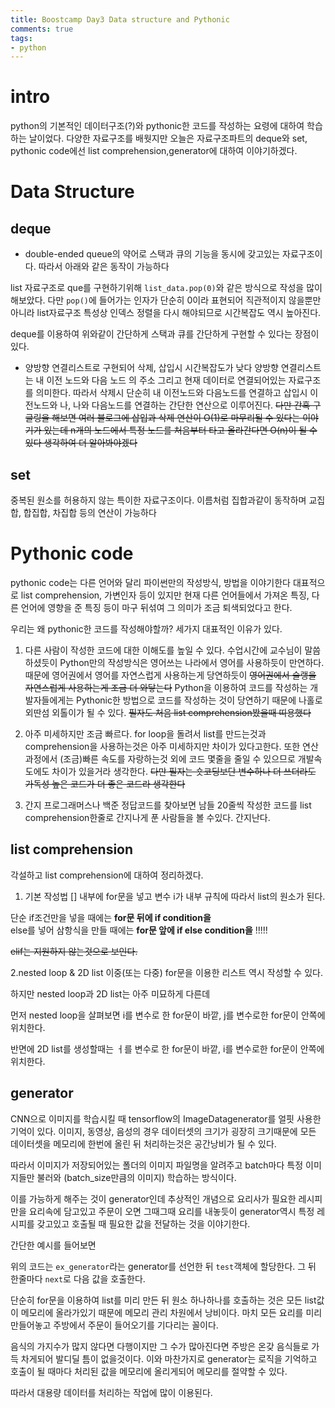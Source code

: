 ```yaml
---
title: Boostcamp Day3 Data structure and Pythonic
comments: true
tags:
- python
---
```


# intro
python의 기본적인 데이터구조(?)와 pythonic한 코드를 작성하는 요령에 대하여 학습하는 날이었다.
다양한 자료구조를 배웟지만 오늘은 자료구조파트의 deque와 set, 
pythonic code에선 list comprehension,generator에 대하여 이야기하겠다.

# Data Structure
## deque
- double-ended queue의 약어로 스택과 큐의 기능을 동시에 갖고있는 자료구조이다. 따라서 아래와 같은 동작이 가능하다
<script src="https://gist.github.com/moon-jong/e69733a422717dc221010102ae947deb.js"></script>
list 자료구조로 que를 구현하기위해  ```list_data.pop(0)```와 같은 방식으로 작성을 많이 해보았다.
다만 ```pop()```에 들어가는 인자가 단순히 0이라 표현되어 직관적이지 않을뿐만아니라 list자료구조 특성상 인덱스 정렬을 다시 해야되므로 시간복잡도 역시 높아진다.

deque를 이용하여 위와같이 간단하게 스택과 큐를 간단하게 구현할 수 있다는 장점이 있다.

- 양방향 연결리스트로 구현되어 삭제, 삽입시 시간복잡도가 낮다
양방향 연결리스트는 내 이전 노드와 다음 노드 의 주소 그리고 현재 데이터로 연결되어있는 자료구조를 의미한다.  따라서 삭제시 단순히 내 이전노드와 다음노드를 연결하고 삽입시 이전노드와 나, 나와 다음노드를 연결하는 간단한 연산으로 이루어진다. ~~다만 간혹 구글링을 해보면 여러 블로그에 삽입과  삭제 연산이 O(1)로 마무리될 수 있다는 이야기가 있는데 n개의 노드에서 특정 노드를 처음부터 타고 올라간다면 O(n)이 될 수 있다 생각하여 더 알아봐야겠다~~

## set
중복된 원소를 허용하지 않는 특이한 자료구조이다. 
이름처럼 집합과같이 동작하며 교집합, 합집합, 차집합 등의 연산이 가능하다

<script src="https://gist.github.com/moon-jong/999a40fe524e678ad7fb152d24ef0003.js"></script>


# Pythonic code
pythonic code는 다른 언어와 달리 파이썬만의 작성방식, 방법을 이야기한다
대표적으로 list comprehension, 가변인자 등이 있지만 현재 다른 언어들에서 가져온 특징, 다른 언어에 영향을 준 특징 등이 마구 뒤섞여 그 의미가 조금 퇴색되었다고 한다.

우리는 왜 pythonic한 코드를 작성해야할까? 
세가지 대표적인 이유가 있다.

1. 다른 사람이 작성한 코드에 대한 이해도를 높일 수 있다.
수업시간에 교수님이 말씀하셨듯이 Python만의 작성방식은 영어쓰는 나라에서 영어를 사용하듯이 만연하다.
때문에 영어권에서 영어를 자연스럽게 사용하는게 당연하듯이 ~~영어권에서 슬랭을 자연스럽게 사용하는게 조금 더 와닿는다~~ Python을 이용하여 코드를 작성하는 개발자들에게는 Pythonic한 방법으로 코드를 작성하는 것이 당연하기 때문에 나홀로 외딴섬 외톨이가 될 수 있다. ~~필자도 처음 list comprehension봤을때 띠용했다~~

2. 아주 미세하지만 조금 빠르다.
for loop을 돌려서 list를 만드는것과 comprehension을 사용하는것은 아주 미세하지만 차이가 있다고한다. 
또한 연산과정에서 (조금)빠른 속도를 자랑하는것 외에 코드 몇줄을 줄일 수 있으므로 개발속도에도 차이가 있을거라 생각한다. 
~~다만 필자는 숏코딩보단 변수하나 더 쓰더라도 가독성 높은 코드가 더 좋은 코드라 생각한다~~

3. 간지
프로그래머스나 백준 정답코드를 찾아보면 남들 20줄씩 작성한 코드를 list comprehension한줄로 간지나게 푼 사람들을 볼 수있다. 간지난다.

## list comprehension
각설하고 list comprehension에 대하여 정리하겠다.

1. 기본 작성법
[] 내부에 for문을 넣고 변수 i가 내부 규칙에 따라서 list의 원소가 된다.

단순 if조건만을 넣을 때에는 **for문 뒤에 if condition을**  
else를 넣어 삼항식을 만들 때에는 **for문 앞에 if else condition을** !!!!!

~~elif는 지원하지 않는것으로 보인다.~~
 <script src="https://gist.github.com/moon-jong/c9ab06eeea32b13922eb0ee6e7bed380.js"></script>
 
 2.nested loop & 2D list
 이중(또는 다중) for문을 이용한 리스트 역시 작성할 수 있다.
 
 하지만 nested loop과 2D list는 아주 미묘하게 다른데
 
 먼저 nested loop을 살펴보면 i를 변수로 한 for문이 바깥, j를 변수로한 for문이 안쪽에 위치한다.
 
 반면에 2D list를 생성할때는 ㅓ를 변수로 한 for문이 바깥, i를 변수로한 for문이 안쪽에 위치한다.
 <script src="https://gist.github.com/moon-jong/7bca23e8311cf6aaac8b8320dbb4b3c4.js"></script>


## generator
CNN으로 이미지를 학습시킬 때 tensorflow의 ImageDatagenerator를 얼핏 사용한 기억이 있다.
이미지, 동영상, 음성의 경우 데이터셋의 크기가 굉장히 크기때문에 모든 데이터셋을 메모리에 한번에 올린 뒤 처리하는것은 공간낭비가 될 수 있다.

따라서 이미지가 저장되어있는 폴더의 이미지 파일명을 알려주고 batch마다 특정 이미지들만 불러와 (batch_size만큼의 이미지) 학습하는 방식이다.

이를 가능하게 해주는 것이 generator인데 추상적인 개념으로 요리사가 필요한 레시피만을 요리속에 담고있고 주문이 오면 그때그때 요리를 내놓듯이
generator역시 특정 레시피를 갖고있고 호출될 때 필요한 값을 전달하는 것을 이야기한다.

간단한 예시를 들어보면
<script src="https://gist.github.com/moon-jong/a6482fa45daac6008a164a6ba01680e2.js"></script>

위의 코드는 ```ex_generator```라는 generator를 선언한 뒤 ```test```객체에 할당한다.
그 뒤 한줄마다 ```next```로 다음 값을 호출한다.

단순히 for문을 이용하여 list를 미리 만든 뒤 원소 하나하나를 호출하는 것은 모든 list값이 메모리에 올라가있기 때문에 메모리 관리 차원에서 낭비이다.
마치 모든 요리를 미리 만들어놓고 주방에서 주문이 들어오기를 기다리는 꼴이다.

음식의 가지수가 많지 않다면 다행이지만 그 수가 많아진다면 주방은 온갖 음식들로 가득 차게되어 발디딜 틈이 없을것이다.
이와 마찬가지로 generator는 로직을 기억하고 호출이 될 때마다 처리된 값을 메모리에 올리게되어 메모리를 절약할 수 있다.

따라서 대용량 데이터를 처리하는 작업에 많이 이용된다.
